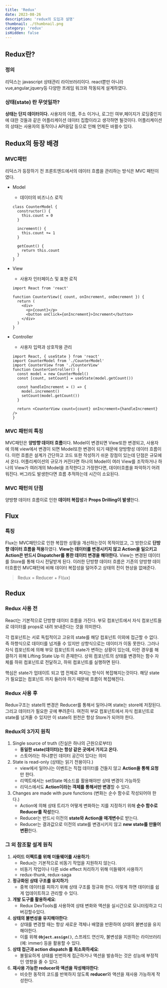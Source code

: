 ```yaml
---
title: 'Redux'
date: 2023-08-26
description: 'redux의 도입과 설명'
thumbnail: ./thumbnail.png
category: 'redux'
isHidden: false
---
```


## Redux란?

### 정의

리덕스는 javascript 상태관리 라이브러리이다. react뿐만 아니라 vue,angular,jquery등 다양한 프레임 워크와 작동되게 설계하였다.

### 상태(state) 란 무엇일까?

**상태는 단지 데이터이다.** 사용자의 이름, 주소 이거나, 로그인 여부,페이지가 로딩중인지에 대한 것들과 같은 어플리케이션 데이터 집합이라고 생각하면 될것이다. 어플리케이션의 상태는 사용자의 동작이나 API응답 등으로 인해 언제든 바뀔수 있다.

## Redux의 등장 배경

### MVC패턴

리덕스가 등장하기 전 프론트엔드에서의 데이터 흐름을 관리하는 방식은 MVC 패턴이였다.

- Model

  - 데이터의 비즈니스 로직

  ```
  class CounterModel {
    constructor() {
      this.count = 0
    }

    increment() {
      this.count += 1
    }

    getCount() {
      return this.count
    }
  }
  ```

- View

  - 사용자 인터페이스 및 표현 로직

  ```
  import React from 'react'

  function CounterView({ count, onIncrement, onDecrement }) {
    return (
      <div>
        <p>{count}</p>
        <button onClick={onIncrement}>Increment</button>
      </div>
    )
  }
  ```

- Controller

  - 사용자 입력과 상호작용 관리

  ```
  import React, { useState } from 'react'
  import CounterModel from './CounterModel'
  import CounterView from './CounterView'
  function CounterController() {
    const model = new CounterModel()
    const [count, setCount] = useState(model.getCount())

    const handleIncrement = () => {
      model.increment()
      setCount(model.getCount())
    }

    return <CounterView count={count} onIncrement={handleIncrement} />
  }
  ```

### MVC 패턴의 특징

MVC패턴은 **양방향 데이터 흐름**이다. Model이 변경되면 View또한 변경되고, 사용자에 의해 view에서 변경이 되면 Model또한 변경이 되기 때문에 양방향성 데이터 흐름이다. 이런 흐름은 설계가 간단하고 코드 또한 작성하기 쉬운 장점이 있는데 단점은 규모에서 온다. 어플리케이션의 규모가 커진다면 하나의 Model이 여러 View를 조작하거나 하나의 View가 여러개의 Model을 조작한다고 가정한다면, 데이터흐름을 파악하기 어려워진다. 버그라도 발생한다면 흐름 추적하는데 시간이 소요된다.

### MVC 패턴의 단점

양방향 데이터 흐름이로 인한 **데이터 복잡성**과 **Props Drilling이 발생**한다.

## Flux

### 특징

Flux는 MVC패턴으로 인한 복잡한 상황을 개선하는것이 목적이었고, 그 방한으로 **단방향 데이터 흐름을 적용**하였다. **View는 데이터를 변경시키지 않고 Action을 일으키고 Action은 반드시 Dispatcher를 통한 데이터 변경을 해야한다.** View는 변경된 데이터를 Store를 통해 다시 전달받게 된다. 이러한 단방향 데이터 흐름은 기존의 양방향 데이터흐름인 MVC패턴에 비해 데이터 복잡성을 덜어주고 상태의 전이 현상을 없애준다.

> Redux = Reducer + Fl(ux)

## Redux

### Redux 사용 전

React는 기본적으로 단방향 데이터 흐름을 가진다. 부모 컴포넌트에서 자식 컴포넌트들로 데이터를 props로 내려 보내준다는 것을 의미한다.

각 컴포넌트는 서로 독립적이고 고유의 state를 해당 컴포넌트 이외에 접근할 수 없다. 즉 하향식으로 데이터를 넘겨줄 수 있지만 상향식으로는 데이터가 이동 못한다. 그러나 자식 컴포넌트에 의해 부모 컴포넌트의 state가 변하는 상황이 있는데, 이런 경우를 해결하기 위해 Lifting State Up 이 존재한다. 상위 컴포넌트의 상태를 변경하는 함수 자체를 하위 컴포넌트로 전달하고, 하위 컴포넌트를 실행하면 된다.

핵심은 state가 업데이트 되고 앱 전체로 퍼지는 방식이 복잡해지는것이다. 해당 state가 필요없는 컴포넌트 까지 들러야 하기 때문에 흐름이 복잡해진다.

### Redux 사용 후

Redux구조는 state의 변경은 Reducer를 통해서 일어나며 state는 store에 저장된다. 그리고 데이터가 필요한 곳에 뿌려준다. 여전히 부모 컴포넌트에서 자식 컴포넌트로 state를 넘겨줄 수 있지만 이 state의 원천은 항상 Store가 되어야 한다.

### Redux의 3가지 원칙

1. Single source of truth (진실은 하나의 근원으로부터)
   - **동일한 state(데이터)는 항상 같은 곳에서 가지고 온다.**
   - 스토어라는 하나뿐인 데이터 공간이 있다는 의미
2. State is read-only (상태는 읽기 전용이다.)
   - view에서 일어나는 이벤트는 직접 데이터를 건들지 않고 **Action을 통해 요청**만 한다.
   - 리엑트에서는 setState 메소드를 활용해야만 상태 변경이 가능하듯
   - 리덕스에서도 **Action이라는 객체를 통해서만 변경**할 수 있다.
3. Changes are made with pure functions (변화는 순수 함수로 작성되어야 한다.)
   - Action에 의해 상태 트리가 어떻게 변화하는 지를 지정하기 위해 **순수 함수로 Reducer를 작성**한다.
   - Reducer는 반드시 이전의 **state와 Action을 매개변수**로 받는다.
   - Reducer는 결과값으로 이전의 state를 변경시키지 않고 **new state를 만들어 변환**한다.

### 그 외 참조할 설계 원칙

1. **사이드 이펙트를 위해 미들웨어를 사용하기**:
   - Redux는 기본적으로 비동기 작업을 지원하지 않는다.
   - 비동기 작업이나 다른 side effect 처리하기 위해 미들웨어 사용하기
   - redux-thunk, redux-saga
2. **정규화된 상태 구조를 유지하기**:
   - 중복 데이터를 피하기 위해 상태 구조를 정규화 한다. 이렇게 하면 데이터를 쉽게 업데이트하고 관리할 수 있다.
3. **개발 도구를 활용하세요**:
   - Redux DevTools를 사용하여 상태 변화와 액션을 실시간으로 모니터링하고 디버깅할수있다.
4. **상태의 불변성을 유지해야한다**:
   - 상태를 변경할 때는 항상 새로운 객체나 배열을 반환하여 상태의 불변성을 유지 해야한다.
   - 이를 위해 **`Object.assign()`**, 스프레드 연산자, 불변성을 지원하는 라이브러리(예: immer) 등을 활용할 수 있다.
5. **상태 접근과 action dispatch 를 최소화하세요**:
   - 불필요하게 상태를 빈번하게 접근하거나 액션을 발송하는 것은 성능에 부정적인 영향을 줄 수 있다.
6. **재사용 가능한 reducer와 액션을 작성해야한다**:
   - 비슷한 동작의 코드를 반복하지 않도록 **reducer**와 액션을 재사용 가능하게 작성한다.
